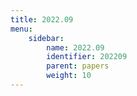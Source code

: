 ```yaml
---
title: 2022.09
menu:
    sidebar:
        name: 2022.09
        identifier: 202209
        parent: papers
        weight: 10
---
```

            